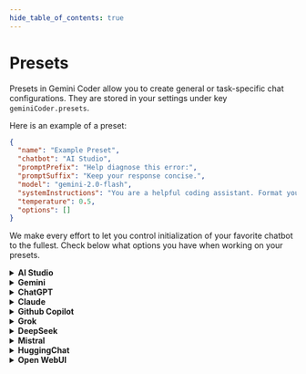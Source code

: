 ```yaml
---
hide_table_of_contents: true
---
```


# Presets

Presets in Gemini Coder allow you to create general or task-specific chat configurations. They are stored in your settings under key `geminiCoder.presets`.

Here is an example of a preset:

```json
{
  "name": "Example Preset",
  "chatbot": "AI Studio",
  "promptPrefix": "Help diagnose this error:",
  "promptSuffix": "Keep your response concise.",
  "model": "gemini-2.0-flash",
  "systemInstructions": "You are a helpful coding assistant. Format your response in bullet points.",
  "temperature": 0.5,
  "options": []
}
```

We make every effort to let you control initialization of your favorite chatbot to the fullest. Check below what options you have when working on your presets.

<details>
<summary><strong>AI Studio</strong></summary>

Supported configuration options:

#### ✅ Hands-free initialization

#### ✅ `model`

- `gemini-2.0-flash`: Gemini 2.0 Flash
- `gemini-2.0-flash-lite`: Gemini 2.0 Flash-Lite
- `gemini-2.0-pro-exp-02-05`: Gemini 2.0 Pro Experimental 02-05
- `gemini-2.0-flash-thinking-exp-01-21`: Gemini 2.0 Flash Thinking Experimental 01-21

#### ✅ `systemInstructions`

#### ✅ `temperature`

Range: `0-1`

#### ��� `options`

</details>

<details>
<summary><strong>Gemini</strong></summary>

#### ✅ Hands-free initialization

#### ❌ `model`

#### ❌ `systemInstructions`

#### ❌ `temperature`

#### ✅ `options`

- `canvas`: Enable canvas mode

</details>

<details>
<summary><strong>ChatGPT</strong></summary>

#### ✅ Hands-free initialization

#### ❌ `model`

#### ❌ `systemInstructions`

#### ❌ `temperature`

#### ❌ `options`

</details>

<details>
<summary><strong>Claude</strong></summary>

#### ✅ Hands-free initialization

#### ❌ `model`

#### ❌ `systemInstructions`

#### ❌ `temperature`

#### ❌ `options`

</details>

<details>
<summary><strong>Github Copilot</strong></summary>

#### ✅ Hands-free initialization

#### ✅ `model`

- `4o`: GPT-4o
- `o1`: o1
- `o3-mini`: o3-mini
- `sonnet-3.5`: Claude 3.5 Sonnet
- `sonnet-3.7`: Claude 3.7 Sonnet
- `sonnet-3.7-thinking`: Claude 3.7 Sonnet Thinking
- `gemini-2.0-flash`: Gemini 2.0 Flash

#### ❌ `systemInstructions`

#### ❌ `temperature`

#### ❌ `options`

</details>

<details>
<summary><strong>Grok</strong></summary>

#### ✅ Hands-free initialization

#### ❌ `model`

#### ❌ `systemInstructions`

#### ❌ `temperature`

#### ❌ `options`

</details>

<details>
<summary><strong>DeepSeek</strong></summary>

#### ✅ Hands-free initialization

#### ❌ `model`

#### ❌ `systemInstructions`

#### ❌ `temperature`

#### ❌ `options`

</details>

<details>
<summary><strong>Mistral</strong></summary>

#### ✅ Hands-free initialization

#### ❌ `model`

#### ❌ `systemInstructions`

#### ❌ `temperature`

#### ❌ `options`

</details>

<details>
<summary><strong>HuggingChat</strong></summary>

#### ✅ Hands-free initialization

#### ❌ `model`

#### ❌ `systemInstructions`

#### ❌ `temperature`

#### ❌ `options`

</details>

<details>
<summary><strong>Open WebUI</strong></summary>

#### ✅ Hands-free initialization

#### ❌ `model`

#### ❌ `systemInstructions`

#### ❌ `temperature`

#### ❌ `options`

</details>
